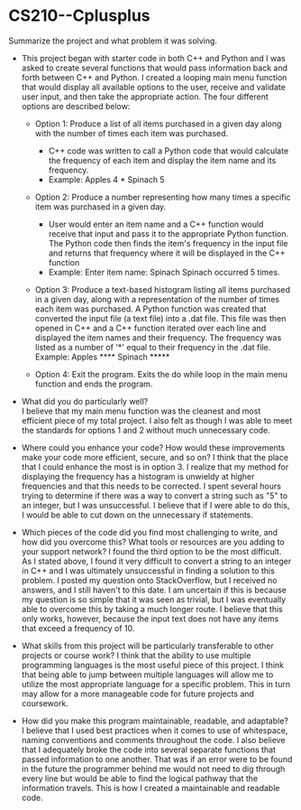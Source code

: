 # CS210--Cplusplus

Summarize the project and what problem it was solving.

* This project began with starter code in both C++ and Python and I was asked to create several functions that would pass information back and forth between C++ and Python. I created a looping main menu function that would display all available options to the user, receive and validate user input, and then take the appropriate action. The four different options are described below:
      
   * Option 1: Produce a list of all items purchased in a given day along with the number of times each item was purchased.
      * C++ code was written to call a Python code that would calculate the frequency of each item and display the item name and its frequency.
      * Example: Apples 4
               * Spinach 5
      
   * Option 2: Produce a number representing how many times a specific item was purchased in a given day.
      * User would enter an item name and a C++ function would receive that input and pass it to the appropriate Python function. The Python code then finds the item's frequency in the input file and returns that frequency where it will be displayed in the C++ function
      * Example: Enter item name: Spinach
                Spinach occurred 5 times.
      
   * Option 3: Produce a text-based histogram listing all items purchased in a given day, along with a representation of the number of times each item was purchased.
       A Python function was created that converted the input file (a text file) into a .dat file. This file was then opened in C++ and a C++ function iterated over
       each line and displayed the item names and their frequency. The frequency was listed as a number of '*' equal to their frequency in the .dat file.
       Example: Apples ****
                Spinach *****
      
   * Option 4: Exit the program.
       Exits the do while loop in the main menu function and ends the program. 
         
* What did you do particularly well?       
   I believe that my main menu function was the cleanest and most efficient piece of my total project. I also felt as though I was able to meet the standards for options 1 and 2
   without much unnecessary code. 

* Where could you enhance your code? How would these improvements make your code more efficient, secure, and so on?
   I think that the place that I could enhance the most is in option 3. I realize that my method for displaying the frequency has a histogram is unwieldy at higher 
   frequencies and that this needs to be corrected. I spent several hours trying to determine if there was a way to convert a string such as "5" to an integer, but I
   was unsuccessful. I believe that if I were able to do this, I would be able to cut down on the unnecessary if statements.
  
* Which pieces of the code did you find most challenging to write, and how did you overcome this? What tools or resources are you adding to your support network?
   I found the third option to be the most difficult. As I stated above, I found it very difficult to convert a string to an integer in C++ and I was ultimately
   unsuccessful in finding a solution to this problem. I posted my question onto StackOverflow, but I received no answers, and I still haven't to this date. I am uncertain 
   if this is because my question is so simple that it was seen as trivial, but I was eventually able to overcome this by taking a much longer route. I believe that
   this only works, however, because the input text does not have any items that exceed a frequency of 10. 
   
* What skills from this project will be particularly transferable to other projects or course work?
   I think that the ability to use multiple programming languages is the most useful piece of this project. I think that being able to jump between multiple languages
   will allow me to utilize the most appropriate language for a specific problem. This in turn may allow for a more manageable code for future projects and coursework. 
   
* How did you make this program maintainable, readable, and adaptable?
   I believe that I used best practices when it comes to use of whitespace, naming conventions and comments throughout the code. I also believe that I adequately
   broke the code into several separate functions that passed information to one another. That was if an error were to be found in the future the programmer behind
   me would not need to dig through every line but would be able to find the logical pathway that the information travels. This is how I created a maintainable and
   readable code.
